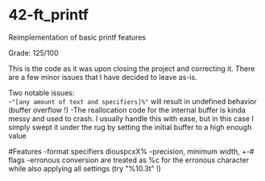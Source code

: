 # 42-ft_printf
Reimplementation of basic printf features

Grade: 125/100

This is the code as it was upon closing the project and correcting it. There are a few minor issues that I have decided to leave as-is.

Two notable issues:  
-`"[any amount of text and specifiers]%"` will result in undefined behavior (buffer overflow !)
-The reallocation code for the internal buffer is kinda messy and used to crash. I usually handle this with ease, but in this case I simply swept it under the rug by setting the initial buffer to a high enough value

#Features
-format specifiers diouspcxX%
-precision, minimum width, +-# flags
-erronous conversion are treated as %c for the erronous character while also applying all settings (try "%10.3t" !)
